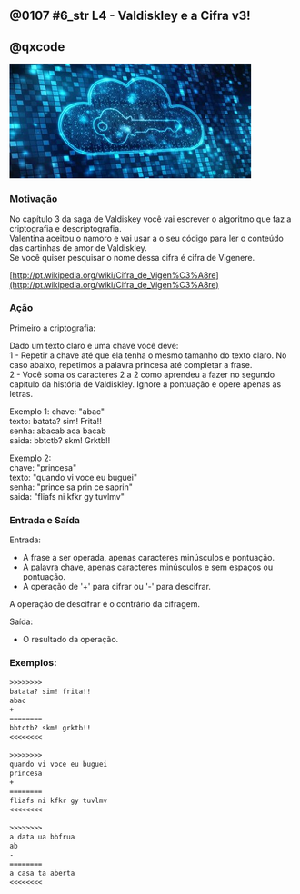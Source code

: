 ## @0107 #6_str L4 - Valdiskley e a Cifra v3!
## @qxcode

![](capa.jpg)

### Motivação

No capítulo 3 da saga de Valdiskey você vai escrever o algoritmo que faz a criptografia e descriptografia.  
Valentina aceitou o namoro e vai usar a o seu código para ler o conteúdo das cartinhas de amor de Valdiskley.  
Se você quiser pesquisar o nome dessa cifra é cifra de Vigenere.

[http://pt.wikipedia.org/wiki/Cifra_de_Vigen%C3%A8re](http://pt.wikipedia.org/wiki/Cifra_de_Vigen%C3%A8re)

### Ação

Primeiro a criptografia:

Dado um texto claro e uma chave você deve:  
1 - Repetir a chave até que ela tenha o mesmo tamanho do texto claro. No caso abaixo, repetimos a palavra princesa até completar a frase.  
2 - Você soma os caracteres 2 a 2 como aprendeu a fazer no segundo capítulo da história de Valdiskley. Ignore a pontuação e opere apenas as letras.

Exemplo 1: chave: "abac"  
texto: batata? sim! Frita!!  
senha: abacab aca bacab  
saida: bbtctb? skm! Grktb!!

Exemplo 2:  
chave: "princesa"  
texto: "quando vi voce eu buguei"  
senha: "prince sa prin ce saprin"  
saida: "fliafs ni kfkr gy tuvlmv"

### Entrada e Saída

Entrada:

*   A frase a ser operada, apenas caracteres minúsculos e pontuação.
*   A palavra chave, apenas caracteres minúsculos e sem espaços ou pontuação.
*   A operação de '+' para cifrar ou '-' para descifrar.

A operação de descifrar é o contrário da cifragem.

Saída:

*   O resultado da operação.

### Exemplos:

```
>>>>>>>>
batata? sim! frita!!
abac
+
========
bbtctb? skm! grktb!!
<<<<<<<<

>>>>>>>>
quando vi voce eu buguei
princesa
+
========
fliafs ni kfkr gy tuvlmv
<<<<<<<<

>>>>>>>>
a data ua bbfrua
ab
-
========
a casa ta aberta
<<<<<<<<
```

<!---
>>>>>>>> 01
o bobe!
ab
+
========
o coce!
<<<<<<<<

>>>>>>>> 02
o coce!
ab
-
========
o bobe!
<<<<<<<<

>>>>>>>> 03
o bobe!
abc
+
========
o cqbf!
<<<<<<<<

>>>>>>>> 04
batata? sim! frita!!
abac
+
========
bbtctb? skm! grktb!!
<<<<<<<<

>>>>>>>> 05 !%
quando vi voce eu buguei
princesa
+
========
fliafs ni kfkr gy tuvlmv
<<<<<<<<

>>>>>>>> 06 !%
a data ua bbfrua
ab
-
========
a casa ta aberta
<<<<<<<<
--->